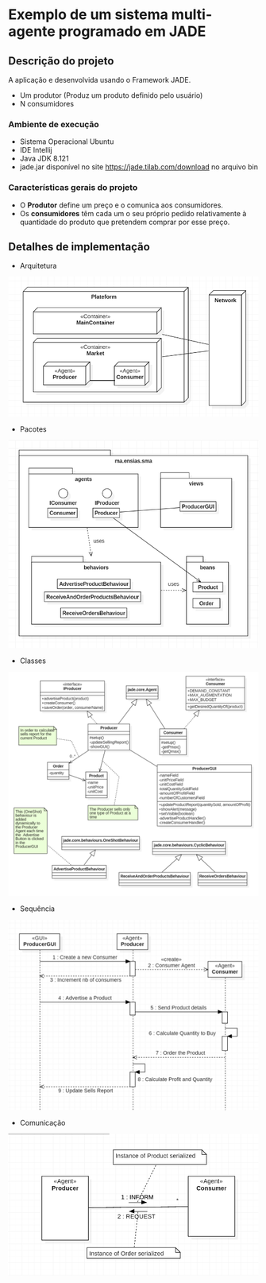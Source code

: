 # Exemplo de um sistema multi-agente programado em JADE

## Descrição do projeto

A aplicação e desenvolvida usando o Framework JADE.
 * Um produtor (Produz um produto definido pelo usuário)
 * N consumidores
  
### Ambiente de execução
 * Sistema Operacional Ubuntu
 * IDE Intellij
 * Java JDK 8.121
 * jade.jar disponível no site <https://jade.tilab.com/download> no arquivo bin
 
 ### Características gerais do projeto
 * O **Produtor** define um preço e o comunica aos consumidores.
 * Os **consumidores** têm cada um o seu próprio pedido relativamente à quantidade do produto que pretendem comprar
por esse preço.
 
## Detalhes de implementação

* Arquitetura

![alt text][architecture]


 * Pacotes
 
![alt text][packages]

 * Classes
 
![alt text][classes]
 
 * Sequência
 
 ![alt text][behaviours]
 
 * Comunicação
 
 ![alt text][communication]

[description]: imgs/DESCRIPTION.png
[beans]: imgs/DIAG_DONNEES.png
[actors]: imgs/DIAG_USECASE.png
[behaviours]: imgs/DIAG_SEQUENCE.png
[communication]: imgs/DIAG_COMM.png
[architecture]: imgs/DIAG_DEPLOY.png
[packages]: imgs/DIAG_PACKAGE.png
[classes]: imgs/DIAG_CLASS.png
[execution]: imgs/EXECUTION.png
[agents]: imgs/JADE_RMA.png
[sniffer]: imgs/JADE_SNIFFER.png
